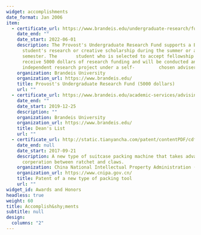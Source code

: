 ```yaml
---
widget: accomplishments
date_format: Jan 2006
item:
  - certificate_url: https://www.brandeis.edu/undergraduate-research/funding-opportunities/urf.html
    date_end: ""
    date_start: 2022-06-01
    description: The Provost's Undergraduate Research Fund supports a Brandeis
      student's research or creative scholarship during the summer or academic
      semester. The       student who is selected to accept fellowship will
      receive 5000 dollars of research funding and will be conducted an
      independent research project under a self-         chosen adviser.
    organization: Brandeis University
    organization_url: https://www.brandeis.edu/
    title: Provost's Undergraduate Research Fund (5000 dollars)
    url: ""
  - certificate_url: https://www.brandeis.edu/academic-services/advising/graduation-requirements/honors.html
    date_end: ""
    date_start: 2019-12-25
    description: ""
    organization: Brandeis University
    organization_url: https://www.brandeis.edu/
    title: Dean's List
    url: ""
  - certificate_url: http://static.tianyancha.com/patent/contentPDF/cdf6c147ef3ef0564f0cc6c7b1763cb5.pdf
    date_end: null
    date_start: 2017-09-21
    description: A new type of suitcase packing machine that takes advantage of the
      corperation between ratchet and claws.
    organization: China National Intellectual Property Administration (CNIPA)
    organization_url: https://www.cnipa.gov.cn/
    title: Patent of a new type of packing tool
    url: ""
widget_id: Awards and Honors
headless: true
weight: 60
title: Accomplish&shy;ments
subtitle: null
design:
  columns: "2"
---
```

